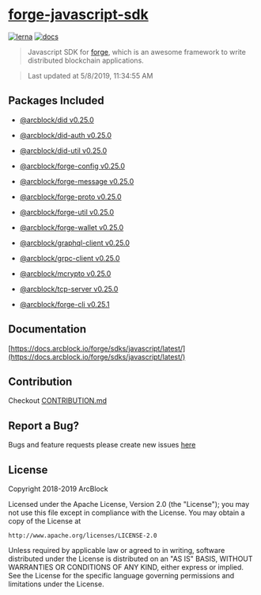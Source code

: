 # [forge-javascript-sdk](https://github.com/ArcBlock/forge-js)

[![lerna](https://img.shields.io/badge/maintained%20with-lerna-cc00ff.svg)](https://lernajs.io/)
[![docs](https://img.shields.io/badge/powered%20by-arcblock-green.svg)](https://docs.arcblock.io)

> Javascript SDK for [forge](https://docs.arcblock.io/forge/latest/), which is an awesome framework to write distributed blockchain applications.

> Last updated at 5/8/2019, 11:34:55 AM

## Packages Included


- [@arcblock/did v0.25.0](./packages/did)
- [@arcblock/did-auth v0.25.0](./packages/did-auth)
- [@arcblock/did-util v0.25.0](./packages/did-util)
- [@arcblock/forge-config v0.25.0](./packages/forge-config)
- [@arcblock/forge-message v0.25.0](./packages/forge-message)
- [@arcblock/forge-proto v0.25.0](./packages/forge-proto)
- [@arcblock/forge-util v0.25.0](./packages/forge-util)
- [@arcblock/forge-wallet v0.25.0](./packages/forge-wallet)
- [@arcblock/graphql-client v0.25.0](./packages/graphql-client)
- [@arcblock/grpc-client v0.25.0](./packages/grpc-client)
- [@arcblock/mcrypto v0.25.0](./packages/mcrypto)
- [@arcblock/tcp-server v0.25.0](./packages/tcp-server)

- [@arcblock/forge-cli v0.25.1](./apps/forge-cli)

## Documentation

[https://docs.arcblock.io/forge/sdks/javascript/latest/](https://docs.arcblock.io/forge/sdks/javascript/latest/)

## Contribution

Checkout [CONTRIBUTION.md](./CONTRIBUTION.md)

## Report a Bug?

Bugs and feature requests please create new issues [here](https://github.com/ArcBlock/forge-js/issues)

## License

Copyright 2018-2019 ArcBlock

Licensed under the Apache License, Version 2.0 (the "License");
you may not use this file except in compliance with the License.
You may obtain a copy of the License at

    http://www.apache.org/licenses/LICENSE-2.0

Unless required by applicable law or agreed to in writing, software
distributed under the License is distributed on an "AS IS" BASIS,
WITHOUT WARRANTIES OR CONDITIONS OF ANY KIND, either express or implied.
See the License for the specific language governing permissions and
limitations under the License.
